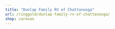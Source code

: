 ```yaml
---
title: "Dunlap Family RV of Chattanooga"
url: /ringgold/dunlap-family-rv-of-chattanooga/
shop: caravan
---
```

